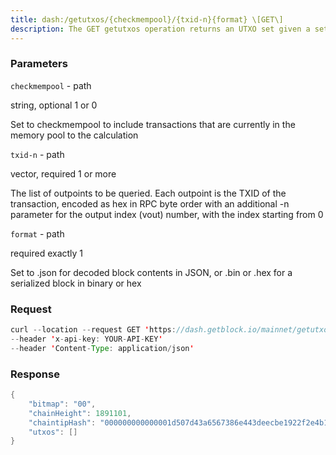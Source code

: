 ```yaml
---
title: dash:/getutxos/{checkmempool}/{txid-n}{format} \[GET\]
description: The GET getutxos operation returns an UTXO set given a set of outpoints.
---
```


### Parameters


`checkmempool` - path

string, optional 1 or 0

Set to checkmempool to include transactions that are currently in the
memory pool to the calculation

`txid-n` - path

vector, required 1 or more

The list of outpoints to be queried. Each outpoint is the TXID of the
transaction, encoded as hex in RPC byte order with an additional -n
parameter for the output index (vout) number, with the index starting
from 0

`format` - path

required exactly 1

Set to .json for decoded block contents in JSON, or .bin or .hex for a
serialized block in binary or hex

### Request

``` java
curl --location --request GET 'https://dash.getblock.io/mainnet/getutxos/964eb02db9742533bc669d0202c557337bc194786f682d69ef9688f3011497e2-0/964eb02db9742533bc669d0202c557337bc194786f682d69ef9688f3011497e2-0.json' 
--header 'x-api-key: YOUR-API-KEY' 
--header 'Content-Type: application/json'
```

###  Response

``` java
{
    "bitmap": "00",
    "chainHeight": 1891101,
    "chaintipHash": "000000000000001d507d43a6567386e443deecbe1922f2e4b11bcd0ccb401ada",
    "utxos": []
}
```

